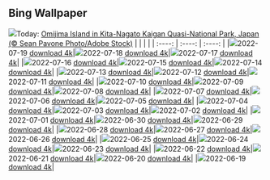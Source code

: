 ## Bing Wallpaper
![](./wallpaper/2022-07-19.jpg)Today: [Omijima Island in Kita-Nagato Kaigan Quasi-National Park, Japan (© Sean Pavone Photo/Adobe Stock)](./wallpaper/2022-07-19.jpg)
|      |      |      |
| :----: | :----: | :----: |
|![](./wallpaper/2022-07-19_sm.jpg)2022-07-19 [download 4k](./wallpaper/2022-07-19.jpg)|![](./wallpaper/2022-07-18_sm.jpg)2022-07-18 [download 4k](./wallpaper/2022-07-18.jpg)|![](./wallpaper/2022-07-17_sm.jpg)2022-07-17 [download 4k](./wallpaper/2022-07-17.jpg)|
|![](./wallpaper/2022-07-16_sm.jpg)2022-07-16 [download 4k](./wallpaper/2022-07-16.jpg)|![](./wallpaper/2022-07-15_sm.jpg)2022-07-15 [download 4k](./wallpaper/2022-07-15.jpg)|![](./wallpaper/2022-07-14_sm.jpg)2022-07-14 [download 4k](./wallpaper/2022-07-14.jpg)|
|![](./wallpaper/2022-07-13_sm.jpg)2022-07-13 [download 4k](./wallpaper/2022-07-13.jpg)|![](./wallpaper/2022-07-12_sm.jpg)2022-07-12 [download 4k](./wallpaper/2022-07-12.jpg)|![](./wallpaper/2022-07-11_sm.jpg)2022-07-11 [download 4k](./wallpaper/2022-07-11.jpg)|
|![](./wallpaper/2022-07-10_sm.jpg)2022-07-10 [download 4k](./wallpaper/2022-07-10.jpg)|![](./wallpaper/2022-07-09_sm.jpg)2022-07-09 [download 4k](./wallpaper/2022-07-09.jpg)|![](./wallpaper/2022-07-08_sm.jpg)2022-07-08 [download 4k](./wallpaper/2022-07-08.jpg)|
|![](./wallpaper/2022-07-07_sm.jpg)2022-07-07 [download 4k](./wallpaper/2022-07-07.jpg)|![](./wallpaper/2022-07-06_sm.jpg)2022-07-06 [download 4k](./wallpaper/2022-07-06.jpg)|![](./wallpaper/2022-07-05_sm.jpg)2022-07-05 [download 4k](./wallpaper/2022-07-05.jpg)|
|![](./wallpaper/2022-07-04_sm.jpg)2022-07-04 [download 4k](./wallpaper/2022-07-04.jpg)|![](./wallpaper/2022-07-03_sm.jpg)2022-07-03 [download 4k](./wallpaper/2022-07-03.jpg)|![](./wallpaper/2022-07-02_sm.jpg)2022-07-02 [download 4k](./wallpaper/2022-07-02.jpg)|
|![](./wallpaper/2022-07-01_sm.jpg)2022-07-01 [download 4k](./wallpaper/2022-07-01.jpg)|![](./wallpaper/2022-06-30_sm.jpg)2022-06-30 [download 4k](./wallpaper/2022-06-30.jpg)|![](./wallpaper/2022-06-29_sm.jpg)2022-06-29 [download 4k](./wallpaper/2022-06-29.jpg)|
|![](./wallpaper/2022-06-28_sm.jpg)2022-06-28 [download 4k](./wallpaper/2022-06-28.jpg)|![](./wallpaper/2022-06-27_sm.jpg)2022-06-27 [download 4k](./wallpaper/2022-06-27.jpg)|![](./wallpaper/2022-06-26_sm.jpg)2022-06-26 [download 4k](./wallpaper/2022-06-26.jpg)|
|![](./wallpaper/2022-06-25_sm.jpg)2022-06-25 [download 4k](./wallpaper/2022-06-25.jpg)|![](./wallpaper/2022-06-24_sm.jpg)2022-06-24 [download 4k](./wallpaper/2022-06-24.jpg)|![](./wallpaper/2022-06-23_sm.jpg)2022-06-23 [download 4k](./wallpaper/2022-06-23.jpg)|
|![](./wallpaper/2022-06-22_sm.jpg)2022-06-22 [download 4k](./wallpaper/2022-06-22.jpg)|![](./wallpaper/2022-06-21_sm.jpg)2022-06-21 [download 4k](./wallpaper/2022-06-21.jpg)|![](./wallpaper/2022-06-20_sm.jpg)2022-06-20 [download 4k](./wallpaper/2022-06-20.jpg)|
|![](./wallpaper/2022-06-19_sm.jpg)2022-06-19 [download 4k](./wallpaper/2022-06-19.jpg)|